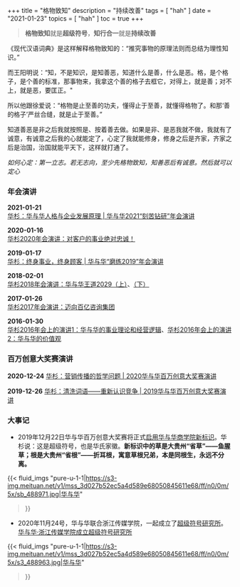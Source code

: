 +++
title = "格物致知"
description = "持续改善"
tags = [
    "hah"
]
date = "2021-01-23"
topics = [
    "hah"
]
toc = true
+++

>**格物致知**就是**超级符号**，**知行合一**就是**持续改善** 

《现代汉语词典》是这样解释格物致知的：“推究事物的原理法则而总结为理性知识。”

而王阳明说：“知，不是知识，是知善恶，知道什么是善，什么是恶。格，是个格子，是个善的标准，那事物来，我拿这个善的格子去框它，对得上，就是善；对不上，就是恶，要匡正。"

所以他跟徐爱说：“格物是止至善的功夫，懂得止于至善，就懂得格物了。和那‘善的格子’严丝合缝，就是止于至善。”

知道善恶是非之后我就按照是、按着善去做。如果是非、是恶我就不做，我就有了诚意，有诚意之后我的心就能定了，心定了我就能修身，修身之后是齐家，齐家之后是治国，治国就能平天下，这样就打通了。

*如何心定：第一立志。若无志向，至少先格物致知，知善恶后有诚意。然后就可以定心*

### 年会演讲

**2021-01-21**  
[华杉：华与华人格与企业发展原理 | 华与华2021“刻苦钻研”年会演讲](https://mp.weixin.qq.com/s/uXfd22qet5Ki2DOR12yRSg) 

**2020-01-16**  
[华杉2020年会演讲：对客户的事业绝对忠诚！](https://mp.weixin.qq.com/s/FvVXZMwXcVzowebrwdLcfg)

**2019-01-17**  
[华杉：终身事业，终身顾客 | 华与华“磨练2019”年会演讲](https://mp.weixin.qq.com/s/OsgmM61PebXK2v3IMXixkA)

**2018-02-01**  
[华杉2018年会演讲：华与华王道2029（上）](https://mp.weixin.qq.com/s/bvAS2wQTe1MZejOQI5yF9w)、[（下）](https://mp.weixin.qq.com/s/VLwAs6Q-tvUDiaCeDBbdPA)

**2017-01-26**  
[华杉2017年会演讲：迈向百亿咨询集团](https://mp.weixin.qq.com/s/7K6dXVmwhe7v743n6nPQFQ)

**2016-01-30**  
[华杉2016年会上的演讲1：华与华的事业理论和经营逻辑](https://mp.weixin.qq.com/s/DNicndKTD7g2vWlon5Scyw)、[华杉2016年会上的演讲2：华与华的价值观](https://mp.weixin.qq.com/s/bTZ3wBTayCorF_-lo6BQcQ)

### 百万创意大奖赛演讲

**2020-12-24**
[华杉：营销传播的哲学问题 | 2020华与华百万创意大奖赛演讲](https://mp.weixin.qq.com/s/kV0CfZoq0eRIobSpxbd5NQ)

**2019-12-26**
[华杉：清洗词语——重新认识竞争 | 2019华与华百万创意大奖赛演讲](https://mp.weixin.qq.com/s/ndIXdvM34OXmzO3hdXbt0Q)


### 大事记

- 2019年12月22日华与华百万创意大奖赛将正式[启用华与华商学院新标识](https://mp.weixin.qq.com/s/tcsdISlBlpqHMFvGRA4rJw)。华杉说：这是超级符号，也是华氏家徽。**新标识中的草是大贵州“省草”——鱼腥草；根是大贵州“省根”——折耳根，寓意草根兄弟，本是同根生，永远不分离。**

{{< fluid_imgs
  "pure-u-1-1|https://s3-img.meituan.net/v1/mss_3d027b52ec5a4d589e68050845611e68/ff/n0/0m/5x/sb_488971.jpg|华与华"
>}}

- 2020年11月24号，华与华联合浙江传媒学院，一起成立了[超级符号研究所](https://mp.weixin.qq.com/s/pe0Ga-C03WGx4o-_OChqgA)。[华与华·浙江传媒学院成立超级符号研究所](https://weibo.com/ttarticle/p/show?id=2309404575945649684664)

{{< fluid_imgs
  "pure-u-1-1|https://s3-img.meituan.net/v1/mss_3d027b52ec5a4d589e68050845611e68/ff/n0/0m/5x/s3_488963.jpg|华与华"
>}}



